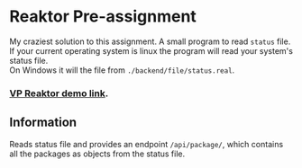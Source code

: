 # Reaktor Pre-assignment

My craziest solution to this assignment. A small program to read `status` file.  
If your current operating system is linux the program will read your system's status file.  
On Windows it will the file from `./backend/file/status.real`.  

### [VP Reaktor demo link](https://vuanpham.me/reaktor).

## Information

Reads status file and provides an endpoint `/api/package/`, which contains all the packages as objects from the status file.
